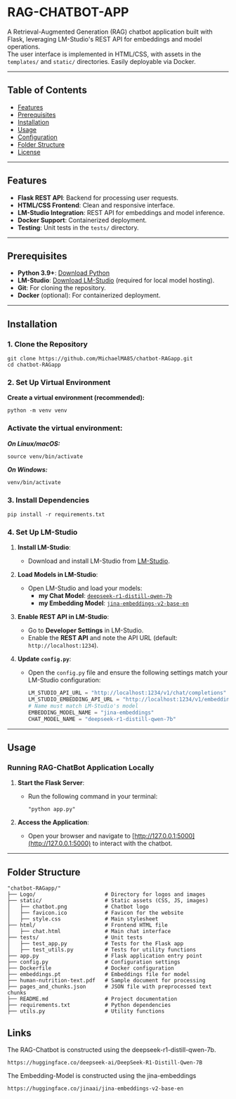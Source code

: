 # RAG-CHATBOT-APP

A Retrieval-Augmented Generation (RAG) chatbot application built with Flask, leveraging LM-Studio's REST API for embeddings and model operations.  
The user interface is implemented in HTML/CSS, with assets in the `templates/` and `static/` directories. Easily deployable via Docker.

---

## Table of Contents

- [Features](#features)
- [Prerequisites](#prerequisites)
- [Installation](#installation)
- [Usage](#usage)
- [Configuration](#configuration)
- [Folder Structure](#folder-structure)
- [License](#license)

---

## Features

- **Flask REST API**: Backend for processing user requests.
- **HTML/CSS Frontend**: Clean and responsive interface.
- **LM-Studio Integration**: REST API for embeddings and model inference.
- **Docker Support**: Containerized deployment.
- **Testing**: Unit tests in the `tests/` directory.

---

## Prerequisites

- **Python 3.9+**: [Download Python](https://www.python.org/downloads/)
- **LM-Studio**: [Download LM-Studio](https://lmstudio.ai/) (required for local model hosting).
- **Git**: For cloning the repository.
- **Docker** (optional): For containerized deployment.

---

## Installation

### 1. Clone the Repository

```
git clone https://github.com/MichaelMA85/chatbot-RAGapp.git
cd chatbot-RAGapp
```
### 2. Set Up Virtual Environment

**Create a virtual environment (recommended):**
```
python -m venv venv
```

### Activate the virtual environment:
***On Linux/macOS:***
```
source venv/bin/activate
```
***On Windows:***
```
venv/bin/activate
```
### 3. Install Dependencies
```
pip install -r requirements.txt
```

### 4. Set Up LM-Studio

1. **Install LM-Studio**:
   - Download and install LM-Studio from [LM-Studio](https://lmstudio.ai/).

2. **Load Models in LM-Studio**:
   - Open LM-Studio and load your models:
     - **my Chat Model**: [`deepseek-r1-distill-qwen-7b`](https://huggingface.co/deepseek-ai/DeepSeek-R1-Distill-Qwen-7B)
     - **my Embedding Model**: [`jina-embeddings-v2-base-en`](https://huggingface.co/jinaai/jina-embeddings-v2-base-en)

3. **Enable REST API in LM-Studio**:
   - Go to **Developer Settings** in LM-Studio.
   - Enable the **REST API** and note the API URL (default: `http://localhost:1234`).

4. **Update `config.py`**:
   - Open the `config.py` file and ensure the following settings match your LM-Studio configuration:
     ```python
     LM_STUDIO_API_URL = "http://localhost:1234/v1/chat/completions"
     LM_STUDIO_EMBEDDING_API_URL = "http://localhost:1234/v1/embeddings"
     # Name must match LM-Studio's model
     EMBEDDING_MODEL_NAME = "jina-embeddings"
     CHAT_MODEL_NAME = "deepseek-r1-distill-qwen-7b"
     ```
 

---

## Usage

### Running RAG-ChatBot Application Locally

1. **Start the Flask Server**:
   - Run the following command in your terminal:
     ```
     "python app.py"
     ```

2. **Access the Application**:
   - Open your browser and navigate to [http://127.0.0.1:5000](http://127.0.0.1:5000) to interact with the chatbot.

---

## Folder Structure

```
"chatbot-RAGapp/"
├── Logo/                      # Directory for logos and images
├── static/                    # Static assets (CSS, JS, images)
│   ├── chatbot.png            # Chatbot logo
│   ├── favicon.ico            # Favicon for the website
│   ├── style.css              # Main stylesheet
├── html/                      # Frontend HTML file
│   ├── chat.html              # Main chat interface
├── tests/                     # Unit tests
│   ├── test_app.py            # Tests for the Flask app
│   ├── test_utils.py          # Tests for utility functions
├── app.py                     # Flask application entry point
├── config.py                  # Configuration settings
├── Dockerfile                 # Docker configuration
├── embeddings.pt              # Embeddings file for model
├── human-nutrition-text.pdf   # Sample document for processing
├── pages_and_chunks.json      # JSON file with preprocessed text chunks
├── README.md                  # Project documentation
├── requirements.txt           # Python dependencies
├── utils.py                   # Utility functions
```



## Links

The RAG-Chatbot is constructed using the deepseek-r1-distill-qwen-7b.

```
https://huggingface.co/deepseek-ai/DeepSeek-R1-Distill-Qwen-7B
```
The Embedding-Model is constructed using the jina-embeddings

```
https://huggingface.co/jinaai/jina-embeddings-v2-base-en
```
